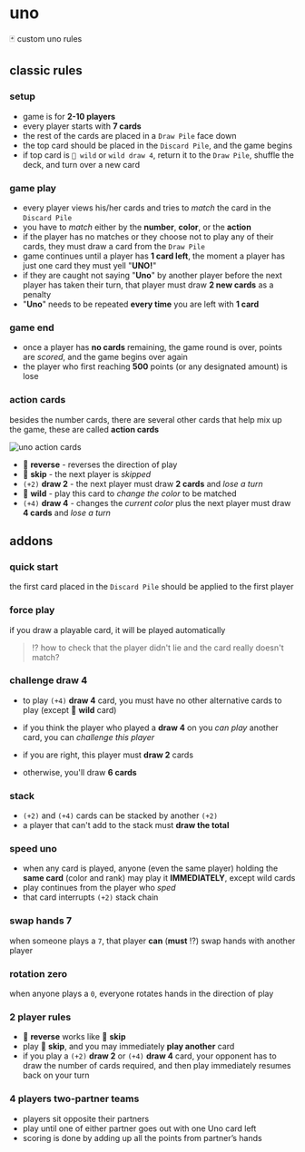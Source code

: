 # uno

🃏 custom uno rules

## classic rules

### setup

- game is for **2-10 players**
- every player starts with **7 cards**
- the rest of the cards are placed in a `Draw Pile` face down
- the top card should be placed in the `Discard Pile`, and the game begins
- if top card is `🎨 wild` or `wild draw 4`, return it to the `Draw Pile`, shuffle the deck, and turn over a new card

### game play

- every player views his/her cards and tries to _match_ the card in the `Discard Pile`
- you have to _match_ either by the **number**, **color**, or the **action**
- if the player has no matches or they choose not to play any of their cards, they must draw a card from the `Draw Pile`
- game continues until a player has **1 card left**, the moment a player has just one card they must yell "**UNO!**"
- if they are caught not saying "**Uno**" by another player before the next player has taken their turn, that player must draw **2 new cards** as a penalty
- "**Uno**" needs to be repeated **every time** you are left with **1 card**

### game end

- once a player has **no cards** remaining, the game round is over, points are _scored_, and the game begins over again
- the player who first reaching **500** points (or any designated amount) is lose

### action cards

besides the number cards, there are several other cards that help mix up the game, these are called **action cards**

![uno action cards](https://res.cloudinary.com/dzsjwgjii/image/upload/v1551938538/action-cards.jpg)

- 🔁 **reverse** - reverses the direction of play
- 🚫 **skip** - the next player is _skipped_
- `(+2)` **draw 2** - the next player must draw **2 cards** and _lose a turn_
- 🎨 **wild** - play this card to _change the color_ to be matched
- `(+4)` **draw 4** - changes the _current color_ plus the next player must draw **4 cards** and _lose a turn_

## addons

### quick start

the first card placed in the `Discard Pile` should be applied to the first player

### force play

if you draw a playable card, it will be played automatically

> ⁉️ how to check that the player didn't lie and the card really doesn't match?

### challenge draw 4

- to play `(+4)` **draw 4** card, you must have no other alternative cards to play (except 🎨 **wild** card)

- if you think the player who played a **draw 4** on you _can play_ another card, you can _challenge this player_

- if you are right, this player must **draw 2** cards

- otherwise, you'll draw **6 cards**

### stack

- `(+2)` and `(+4)` cards can be stacked by another `(+2)`
- a player that can't add to the stack must **draw the total**

### speed uno

- when any card is played, anyone (even the same player) holding the **same card** (color and rank) may play it **IMMEDIATELY**, except wild cards
- play continues from the player who _sped_
- that card interrupts `(+2)` stack chain

### swap hands 7

when someone plays a `7`, that player **can** (**must** ⁉️) swap hands with another player

### rotation zero

when anyone plays a `0`, everyone rotates hands in the direction of play

### 2 player rules

- 🔁 **reverse** works like 🚫 **skip**
- play 🚫 **skip**, and you may immediately **play another** card
- if you play a `(+2)` **draw 2** or `(+4)` **draw 4** card, your opponent has to draw the number of cards required, and then play immediately resumes back on your turn

### 4 players two-partner teams

- players sit opposite their partners
- play until one of either partner goes out with one Uno card left
- scoring is done by adding up all the points from partner’s hands
